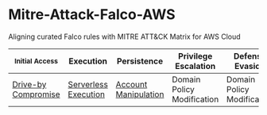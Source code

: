# Mitre-Attack-Falco-AWS
Aligning curated Falco rules with MITRE ATT&amp;CK Matrix for AWS Cloud

| <sub>Initial Access</sub> | Execution | Persistence | Privilege Escalation | Defense Evasion | Credential Access |  Discovery | Lateral Movement | Collection | Exfiltration |  Impact |
| --- | --- | --- | --- | --- | --- | --- | --- | --- | --- | --- |
| [Drive-by Compromise](https://github.com/n1g3ld0ugla5/Mitre-Attack-Falco-AWS/blob/599e7ea5418ecfc74b8a32b4dd294411bf5e75fb/plugins/rules/aws_cloudtrail_rules.yaml#L1) | [Serverless Execution](https://github.com/n1g3ld0ugla5/Mitre-Attack-Falco-AWS/blob/f85e8ca0f7d876107d1d61e59ba9bc1021fce169/plugins/rules/aws_cloudtrail_rules.yaml#L13) | [Account Manipulation](https://github.com/n1g3ld0ugla5/Mitre-Attack-Falco-AWS/blob/f85e8ca0f7d876107d1d61e59ba9bc1021fce169/plugins/rules/aws_cloudtrail_rules.yaml#L28) | Domain Policy Modification | Domain Policy Modification | Domain Policy Modification | Domain Policy Modification | Domain Policy Modification | Domain Policy Modification | Domain Policy Modification | Domain Policy Modification |
